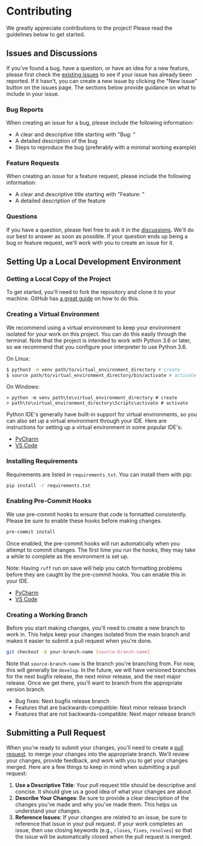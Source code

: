 # Contributing

We greatly appreciate contributions to the project! Please read the guidelines
below to get started.

## Issues and Discussions

If you've found a bug, have a question, or have an idea for a new feature,
please first check the [existing issues](https://github.com/jcayers20/mkdocs-autoapi/issues)
to see if your issue has already been reported. If it hasn't, you can create a
new issue by clicking the "New Issue" button on the issues page. The sections
below provide guidance on what to include in your issue.

### Bug Reports

When creating an issue for a bug, please include the following information:
* A clear and descriptive title starting with "Bug: "
* A detailed description of the bug
* Steps to reproduce the bug (preferably with a minimal working example)

### Feature Requests

When creating an issue for a feature request, please include the following
information:
* A clear and descriptive title starting with "Feature: "
* A detailed description of the feature

### Questions

If you have a question, please feel free to ask it in the [discussions](https://github.com/jcayers20/mkdocs-autoapi/discussions).
We'll do our best to answer as soon as possible. If your question ends up being
a bug or feature request, we'll work with you to create an issue for it.

## Setting Up a Local Development Environment

### Getting a Local Copy of the Project

To get started, you'll need to fork the repository and clone it to your machine.
GitHub has [a great guide](https://docs.github.com/en/pull-requests/collaborating-with-pull-requests/working-with-forks/fork-a-repo?tool=webui)
on how to do this.

### Creating a Virtual Environment

We recommend using a virtual environment to keep your environment isolated for
your work on this project. You can do this easily through the terminal. Note
that the project is intended to work with Python 3.6 or later, so we recommend
that you configure your interpreter to use Python 3.6.

On Linux:
```bash
$ python3 -m venv path/to/virtual_environment_directory # create
$ source path/to/virtual_environment_directory/bin/activate # activate
```

On Windows:
```shell
> python -m venv path\to\virtual_environment_directory # create
> path\to\virtual_environment_directory\Scripts\activate # activate
```

Python IDE's generally have built-in support for virtual environments, so you
can also set up a virtual environment through your IDE. Here are instructions
for setting up a virtual environment in some popular IDE's:
* [PyCharm](https://www.jetbrains.com/help/pycharm/creating-virtual-environment.html)
* [VS Code](https://code.visualstudio.com/docs/python/environments)

### Installing Requirements

Requirements are listed in `requirements.txt`. You can install them with pip:

```bash
pip install -r requirements.txt
```

### Enabling Pre-Commit Hooks

We use pre-commit hooks to ensure that code is formatted consistently. Please be
sure to enable these hooks before making changes.

```bash
pre-commit install
```

Once enabled, the pre-commit hooks will run automatically when you attempt to
commit changes. The first time you run the hooks, they may take a while to
complete as the environment is set up.

Note: Having `ruff` run on save will help you catch formatting problems before
they are caught by the pre-commit hooks. You can enable this in your IDE.

* [PyCharm](https://plugins.jetbrains.com/plugin/20574-ruff)
* [VS Code](https://marketplace.visualstudio.com/items?itemName=charliermarsh.ruff)

### Creating a Working Branch

Before you start making changes, you'll need to create a new branch to work in.
This helps keep your changes isolated from the main branch and makes it easier
to submit a pull request when you're done.

```bash
git checkout -b your-branch-name [source-branch-name]
```

Note that `source-branch-name` is the branch you're branching from. For now,
this will generally be `develop`. In the future, we will have versioned branches
for the next bugfix release, the next minor release, and the next major release.
Once we get there, you'll want to branch from the appropriate version branch.
* Bug fixes: Next bugfix release branch
* Features that are backwards-compatible: Next minor release branch
* Features that are not backwards-compatible: Next major release branch

## Submitting a Pull Request

When you're ready to submit your changes, you'll need to create a [pull request](https://docs.github.com/en/pull-requests).
to merge your changes into the appropriate branch. We'll review your changes,
provide feedback, and work with you to get your changes merged. Here are a few
things to keep in mind when submitting a pull request:

1. **Use a Descriptive Title**: Your pull request title should be descriptive
   and concise. It should give us a good idea of what your changes are about.
2. **Describe Your Changes**: Be sure to provide a clear description of the
   changes you've made and why you've made them. This helps us understand your
   changes.
3. **Reference Issues**: If your changes are related to an issue, be sure to
reference that issue in your pull request. If your work completes an issue, then
use closing keywords (e.g., `closes`, `fixes`, `resolves`) so that the issue
will be automatically closed when the pull request is merged.
